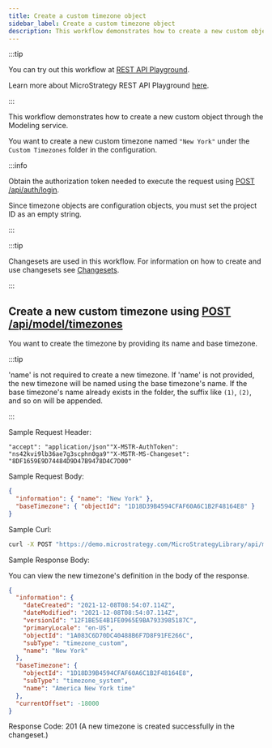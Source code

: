 ```yaml
---
title: Create a custom timezone object
sidebar_label: Create a custom timezone object
description: This workflow demonstrates how to create a new custom object through the Modeling service.
---
```


:::tip

You can try out this workflow at [REST API Playground](https://www.postman.com/microstrategysdk/workspace/microstrategy-rest-api/folder/16131298-0bea31ca-d010-4214-8ad6-19c1906fbd5a?ctx=documentation).

Learn more about MicroStrategy REST API Playground [here](/docs/getting-started/playground.md).

:::

This workflow demonstrates how to create a new custom object through the Modeling service.

You want to create a new custom timezone named `"New York"` under the `Custom Timezones` folder in the configuration.

:::info

Obtain the authorization token needed to execute the request using [POST /api/auth/login](https://demo.microstrategy.com/MicroStrategyLibrary/api-docs/index.html#/Authentication/postLogin).

Since timezone objects are configuration objects, you must set the project ID as an empty string.

:::

:::tip

Changesets are used in this workflow. For information on how to create and use changesets see [Changesets](/docs/common-workflows/modeling/changesets.md).

:::

## Create a new custom timezone using [POST /api/model/timezones](https://demo.microstrategy.com/MicroStrategyLibrary/api-docs/index.html#/Timezones/ms-postTimezone)

You want to create the timezone by providing its name and base timezone.

:::tip

'name' is not required to create a new timezone. If 'name' is not provided, the new timezone will be named using the base timezone's name. If the base timezone's name already exists in the folder, the suffix like `(1)`, `(2)`, and so on will be appended.

:::

Sample Request Header:

```http
"accept": "application/json""X-MSTR-AuthToken": "ns42kvi9lb36ae7g3scphn0ga9""X-MSTR-MS-Changeset": "8DF1659E9D74484D9D47B9478D4C7D00"
```

Sample Request Body:

```json
{
  "information": { "name": "New York" },
  "baseTimezone": { "objectId": "1D18D39B4594CFAF60A6C1B2F48164E8" }
}
```

Sample Curl:

```bash
curl -X POST "https://demo.microstrategy.com/MicroStrategyLibrary/api/model/timezones" -H "accept: application/json" -H "X-MSTR-AuthToken: ns42kvi9lb36ae7g3scphn0ga9" -H "X-MSTR-MS-Changeset: 8DF1659E9D74484D9D47B9478D4C7D00" -H "Content-Type: application/json" -d "{\"information\": {\"name\": \"New York\"},\"baseTimezone\": {\"objectId\": \"1D18D39B4594CFAF60A6C1B2F48164E8\"}}"
```

Sample Response Body:

You can view the new timezone's definition in the body of the response.

```json
{
  "information": {
    "dateCreated": "2021-12-08T08:54:07.114Z",
    "dateModified": "2021-12-08T08:54:07.114Z",
    "versionId": "12F1BE5E4B1FE0965E9BA7933985187C",
    "primaryLocale": "en-US",
    "objectId": "1A083C6D70DC40488B6F7D8F91FE266C",
    "subType": "timezone_custom",
    "name": "New York"
  },
  "baseTimezone": {
    "objectId": "1D18D39B4594CFAF60A6C1B2F48164E8",
    "subType": "timezone_system",
    "name": "America New York time"
  },
  "currentOffset": -18000
}
```

Response Code: 201 (A new timezone is created successfully in the changeset.)
